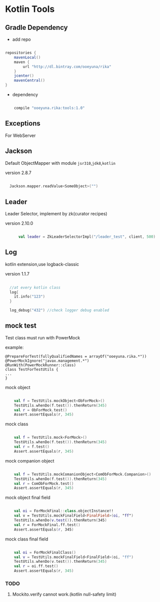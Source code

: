 # Kotlin Tools

## Gradle Dependency

-  add repo

```groovy

repositories {
    mavenLocal()
    maven {
        url "http://dl.bintray.com/ooeyuna/rika"
    }
    jcenter()
    mavenCentral()
}

```

-  dependency

```groovy

    compile "ooeyuna.rika:tools:1.0"

```

## Exceptions

For WebServer

## Jackson

Default ObjectMapper with module `jsr310`,`jdk8`,`kotlin`

version 2.8.7

```kotlin
  
  Jackson.mapper.readValue<SomeObject>("")

```

## Leader

Leader Selector, implement by zk(curator recipes)

version 2.10.0

```kotlin

      val leader = ZkLeaderSelectorImpl("/leader_test", client, 500)

```

## Log

kotlin extension,use logback-classic

version 1.1.7

```kotlin
  
  //at every kotlin class
  log{
    it.info("123")
  }

  log_debug("432") //check logger debug enabled

```

## mock test

Test class must run with PowerMock

example:

```
@PrepareForTest(fullyQualifiedNames = arrayOf("ooeyuna.rika.*"))
@PowerMockIgnore("javax.management.*")
@RunWith(PowerMockRunner::class)
class TestForTestUtils {
...
}
```

mock object

```kotlin

    val f = TestUtils.mockObject<ObForMock>()
    TestUtils.whenDo(f.test()).thenReturn(345)
    val r = ObForMock.test()
    Assert.assertEquals(r, 345)

```

mock class

```kotlin

    val f = TestUtils.mock<ForMock>()
    TestUtils.whenDo(f.test()).thenReturn(345)
    val r = f.test()
    Assert.assertEquals(r, 345)

```

mock companion object

```kotlin

    val f = TestUtils.mockComanionObject<ComObForMock.Companion>()
    TestUtils.whenDo(f.test()).thenReturn(345)
    val r = ComObForMock.test()
    Assert.assertEquals(r, 345)

```

mock object final field

```kotlin

    val oi = ForMockFinal::class.objectInstance!!
    val v = TestUtils.mockFinalField<FinalField>(oi, "ff")
    TestUtils.whenDo(v.test()).thenReturn(345)
    val r = ForMockFinal.ff.test()
    Assert.assertEquals(r, 345)

```

mock class final field

```kotlin

    val oi = ForMockFinalClass()
    val v = TestUtils.mockFinalField<FinalField>(oi, "ff")
    TestUtils.whenDo(v.test()).thenReturn(345)
    val r = oi.ff.test()
    Assert.assertEquals(r, 345)

```

### TODO

1. Mockito.verify cannot work.(kotlin null-safety limit)
